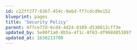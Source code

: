 ```yaml
---
id: c22ff277-6367-454c-9a6d-ff7cdcd9e152
blueprint: pages
title: 'Security Policy'
parent: 4f7ce77d-6cd4-4d24-8189-d530812cff3e
updated_by: 5e00f1a0-8b5a-4f1c-8f03-df968d853897
updated_at: 1638213780
---
```

